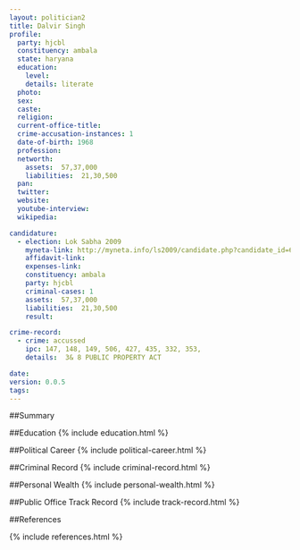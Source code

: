 ```yaml
---
layout: politician2
title: Dalvir Singh
profile: 
  party: hjcbl
  constituency: ambala
  state: haryana
  education: 
    level: 
    details: literate
  photo: 
  sex: 
  caste: 
  religion: 
  current-office-title: 
  crime-accusation-instances: 1
  date-of-birth: 1968
  profession: 
  networth: 
    assets:  57,37,000
    liabilities:  21,30,500
  pan: 
  twitter: 
  website: 
  youtube-interview: 
  wikipedia: 

candidature: 
  - election: Lok Sabha 2009
    myneta-link: http://myneta.info/ls2009/candidate.php?candidate_id=6497
    affidavit-link: 
    expenses-link: 
    constituency: ambala 
    party: hjcbl
    criminal-cases: 1
    assets:  57,37,000
    liabilities:  21,30,500
    result:  

crime-record: 
  - crime: accussed
    ipc: 147, 148, 149, 506, 427, 435, 332, 353,
    details:  3& 8 PUBLIC PROPERTY ACT  

date: 
version: 0.0.5
tags: 
---
```

##Summary


##Education
{% include education.html %}


##Political Career
{% include political-career.html %}


##Criminal Record
{% include criminal-record.html %}


##Personal Wealth
{% include personal-wealth.html %}


##Public Office Track Record
{% include track-record.html %}


##References


{% include references.html %}